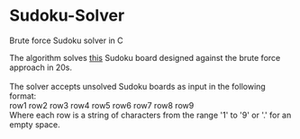 # Sudoku-Solver
Brute force Sudoku solver in C

The algorithm solves [this](https://en.wikipedia.org/wiki/Sudoku_solving_algorithms#/media/File:Sudoku_puzzle_hard_for_brute_force.svg) Sudoku board designed against the brute force approach in 20s. \
\
The solver accepts unsolved Sudoku boards as input in the following format:\
row1 row2 row3 row4 row5 row6 row7 row8 row9\
Where each row is a string of characters from the range '1' to '9' or '.' for an empty space.
